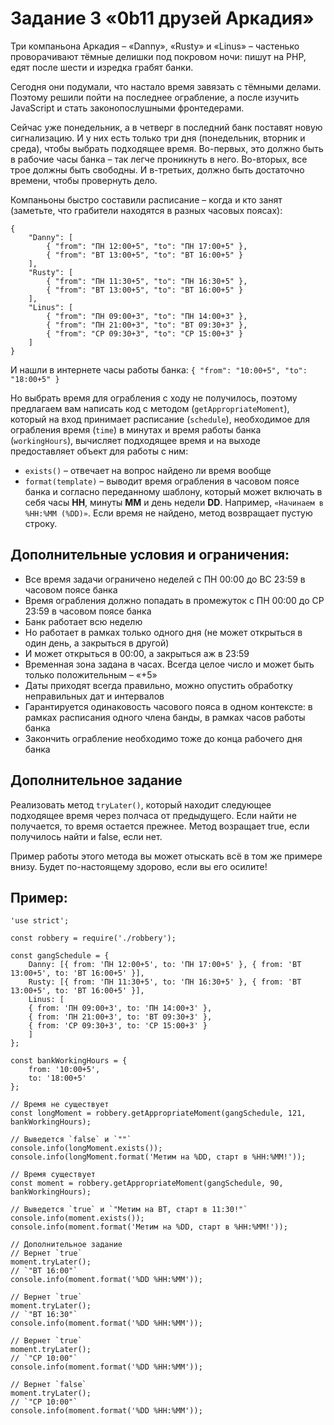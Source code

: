 # Задание 3 «0b11 друзей Аркадия»

Три компаньона Аркадия – «Danny», «Rusty» и «Linus» – частенько проворачивают тёмные делишки под покровом ночи: пишут на PHP, едят после шести и изредка грабят банки.

Сегодня они подумали, что настало время завязать с тёмными делами. Поэтому решили пойти на последнее ограбление, а после изучить JavaScript и стать законопослушными фронтедерами.

Сейчас уже понедельник, а в четверг в последний банк поставят новую сигнализацию. И у них есть только три дня (понедельник, вторник и среда), чтобы выбрать подходящее время. Во-первых, это должно быть в рабочие часы банка – так легче проникнуть в него.
Во-вторых, все трое должны быть свободны.
И в-третьих, должно быть достаточно времени, чтобы провернуть дело.

Компаньоны быстро составили расписание – когда и кто занят
(заметьте, что грабители находятся в разных часовых поясах):

```
{
    "Danny": [
        { "from": "ПН 12:00+5", "to": "ПН 17:00+5" },
        { "from": "ВТ 13:00+5", "to": "ВТ 16:00+5" }
    ],
    "Rusty": [
        { "from": "ПН 11:30+5", "to": "ПН 16:30+5" },
        { "from": "ВТ 13:00+5", "to": "ВТ 16:00+5" }
    ],
    "Linus": [
        { "from": "ПН 09:00+3", "to": "ПН 14:00+3" },
        { "from": "ПН 21:00+3", "to": "ВТ 09:30+3" },
        { "from": "СР 09:30+3", "to": "СР 15:00+3" }
    ]
}
```

И нашли в интернете часы работы банка:
`{ "from": "10:00+5", "to": "18:00+5" }`

Но выбрать время для ограбления с ходу не получилось, поэтому предлагаем вам написать код с методом (`getAppropriateMoment`), который на вход принимает расписание (`schedule`), необходимое для ограбления время (`time`) в минутах и время работы банка (`workingHours`), вычисляет подходящее время и на выходе предоставляет объект для работы с ним:

- `exists()` – отвечает на вопрос найдено ли время вообще
- `format(template)` – выводит время ограбления в часовом поясе банка и согласно переданному шаблону, который может включать в себя часы **HH**, минуты **MM** и день недели **DD**. Например, `«Начинаем в %HH:%MM (%DD)»`. Если время не найдено, метод возвращает пустую строку.

## Дополнительные условия и ограничения:

- Все время задачи ограничено неделей c ПН 00:00 до ВС 23:59 в часовом поясе банка
- Время ограбления должно попадать в промежуток c ПН 00:00 до СР 23:59 в часовом поясе банка
- Банк работает всю неделю
- Но работает в рамках только одного дня (не может открыться в один день, а закрыться в другой)
- И может открыться в 00:00, а закрыться аж в 23:59
- Временная зона задана в часах. Всегда целое число и может быть только положительным – «+5»
- Даты приходят всегда правильно, можно опустить обработку неправильных дат и интервалов
- Гарантируется одинаковость часового пояса в одном контексте: в рамках расписания одного члена банды, в рамках часов работы банка
- Закончить ограбление необходимо тоже до конца рабочего дня банка

## Дополнительное задание

Реализовать метод `tryLater()`, который находит следующее подходящее время через полчаса от предыдущего. Если найти не получается, то время остается прежнее. Метод возращает true, если получилось найти и false, если нет.

Пример работы этого метода вы может отыскать всё в том же примере внизу.
Будет по-настоящему здорово, если вы его осилите!

## Пример:
```
'use strict';

const robbery = require('./robbery');
    
const gangSchedule = {
    Danny: [{ from: 'ПН 12:00+5', to: 'ПН 17:00+5' }, { from: 'ВТ 13:00+5', to: 'ВТ 16:00+5' }],
    Rusty: [{ from: 'ПН 11:30+5', to: 'ПН 16:30+5' }, { from: 'ВТ 13:00+5', to: 'ВТ 16:00+5' }],
    Linus: [
    { from: 'ПН 09:00+3', to: 'ПН 14:00+3' },
    { from: 'ПН 21:00+3', to: 'ВТ 09:30+3' },
    { from: 'СР 09:30+3', to: 'СР 15:00+3' }
    ]
};
    
const bankWorkingHours = {
    from: '10:00+5',
    to: '18:00+5'
};
    
// Время не существует
const longMoment = robbery.getAppropriateMoment(gangSchedule, 121, bankWorkingHours);
    
// Выведется `false` и `""`
console.info(longMoment.exists());
console.info(longMoment.format('Метим на %DD, старт в %HH:%MM!'));
    
// Время существует
const moment = robbery.getAppropriateMoment(gangSchedule, 90, bankWorkingHours);
    
// Выведется `true` и `"Метим на ВТ, старт в 11:30!"`
console.info(moment.exists());
console.info(moment.format('Метим на %DD, старт в %HH:%MM!'));
    
// Дополнительное задание
// Вернет `true`
moment.tryLater();
// `"ВТ 16:00"`
console.info(moment.format('%DD %HH:%MM'));

// Вернет `true`
moment.tryLater();
// `"ВТ 16:30"`
console.info(moment.format('%DD %HH:%MM'));

// Вернет `true`
moment.tryLater();
// `"СР 10:00"`
console.info(moment.format('%DD %HH:%MM'));

// Вернет `false`
moment.tryLater();
// `"СР 10:00"`
console.info(moment.format('%DD %HH:%MM'));
```
